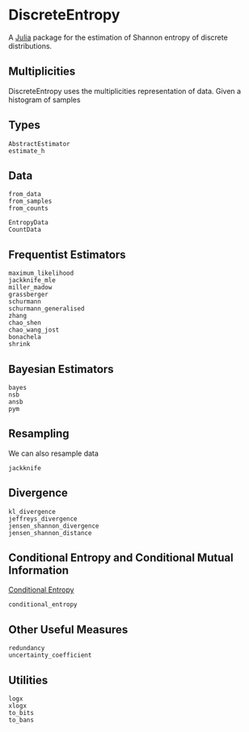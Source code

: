 # DiscreteEntropy

A [Julia](http://julialang.org) package for the estimation of Shannon entropy of discrete distributions.

## Multiplicities
DiscreteEntropy uses the multiplicities representation of data. Given a histogram of samples

## Types
```@docs
AbstractEstimator
estimate_h
```

## Data
```@docs
from_data
from_samples
from_counts

EntropyData
CountData
```

## Frequentist Estimators

```@docs
maximum_likelihood
jackknife_mle
miller_madow
grassberger
schurmann
schurmann_generalised
zhang
chao_shen
chao_wang_jost
bonachela
shrink
```

## Bayesian Estimators

```@docs
bayes
nsb
ansb
pym
```

## Resampling
We can also resample data

```@docs
jackknife
```

## Divergence
```@docs
kl_divergence
jeffreys_divergence
jensen_shannon_divergence
jensen_shannon_distance
```

## Conditional Entropy and Conditional Mutual Information
[Conditional Entropy](https://en.wikipedia.org/wiki/Conditional_entropy)
```@docs
conditional_entropy
```

## Other Useful Measures
```@docs
redundancy
uncertainty_coefficient
```

## Utilities

```@docs
logx
xlogx
to_bits
to_bans
```

